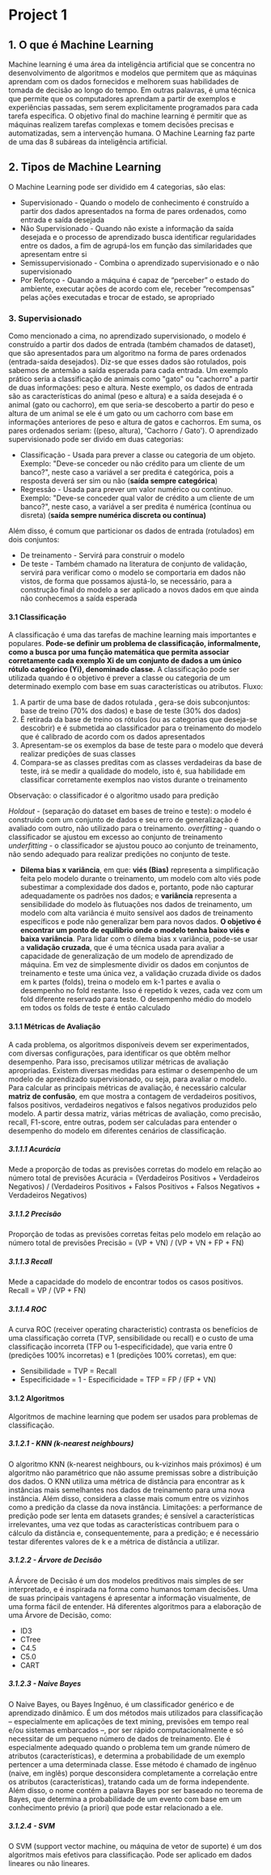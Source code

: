 # Project 1

## 1. O que é Machine Learning
Machine learning é uma área da inteligência artificial que se concentra no desenvolvimento de algoritmos e modelos que permitem que as máquinas aprendam com os dados fornecidos e melhorem suas habilidades de tomada de decisão ao longo do tempo. Em outras palavras, é uma técnica que permite que os computadores aprendam a partir de exemplos e experiências passadas, sem serem explicitamente programados para cada tarefa específica. O objetivo final do machine learning é permitir que as máquinas realizem tarefas complexas e tomem decisões precisas e automatizadas, sem a intervenção humana. O Machine Learning faz parte de uma das 8 subáreas da inteligência artificial.

## 2. Tipos de Machine Learning
O Machine Learning pode ser dividido em 4 categorias, são elas:
  * Supervisionado - Quando o modelo de conhecimento é construído a partir dos dados apresentados na forma de pares ordenados, como entrada e saída desejada
  * Não Supervisionado - Quando não existe a informação da saída desejada e o processo de aprendizado busca identificar regularidades entre os dados, a fim de agrupá-los em função das similaridades que apresentam entre si
  * Semissupervisionado - Combina o aprendizado supervisionado e o não supervisionado
  * Por Reforço - Quando a máquina é capaz de “perceber” o estado do ambiente, executar ações de acordo com ele, receber “recompensas” pelas ações executadas e trocar de estado, se apropriado 

### 3. Supervisionado
Como mencionado a cima, no aprendizado supervisionado, o modelo é construído a partir dos dados de entrada (também chamados de dataset), que são apresentados para um algoritmo na forma de pares ordenados (entrada-saída desejados). Diz-se que esses dados são rotulados, pois sabemos de antemão a saída esperada para cada entrada. Um exemplo prático seria a classificação de animais como "gato" ou "cachorro" a partir de duas informações: peso e altura. Neste exemplo, os dados de entrada são as características do animal (peso e altura) e a saída desejada é o animal (gato ou cachorro), em que seria-se descoberto a partir do peso e altura de um animal se ele é um gato ou um cachorro com base em informações anteriores de peso e altura de gatos e cachorros. Em suma, os pares ordenados seriam: ((peso, altura), 'Cachorro / Gato'). 
O aprendizado supervisionado pode ser divido em duas categorias:
  * Classificação - Usada para prever a classe ou categoria de um objeto. Exemplo: "Deve-se conceder ou não crédito para um cliente de um banco?", neste caso a variável a ser predita é categórica, pois a resposta deverá ser sim ou não (**saída sempre categórica**)
  * Regressão - Usada para prever um valor numérico ou contínuo. Exemplo: "Deve-se conceder qual valor de crédito a um cliente de um banco?", neste caso, a variável a ser predita é numérica (contínua ou disreta) (**saída sempre numérica discreta ou contínua)**

Além disso, é comum que particionar os dados de entrada (rotulados) em dois conjuntos:
  * De treinamento - Servirá para construir o modelo
  * De teste - Também chamado na literatura de conjunto de validação, servirá para verificar como o modelo se comportaria em dados não vistos, de forma que possamos ajustá-lo, se necessário, para a construção final do modelo a ser aplicado a novos dados em que ainda não conhecemos a saída esperada

#### 3.1 Classificação
A classificação é uma das tarefas de machine learning mais importantes e populares. **Pode-se definir um problema de classificação, informalmente, como a busca por uma função matemática que permita associar corretamente cada exemplo Xi de um conjunto de dados a um único rótulo categórico (Yi), denominado classe.** A classificação pode ser utilizada quando é o objetivo é prever a classe ou categoria de um determinado exemplo com base em suas características ou atributos. Fluxo:

 1. A partir de uma base de dados rotulada , gera-se dois subconjuntos: base de treino (70% dos dados) e base de teste (30% dos dados)
 2. É retirada da base de treino os rótulos (ou as categorias que deseja-se descobrir) e é submetida ao classificador para o treinamento do modelo que é calibrado de acordo com os dados apresentados
 3. Apresentam-se os exemplos da base de teste para o modelo que deverá realizar predições de suas classes
 4. Compara-se as classes preditas com as classes verdadeiras da base de teste, irá se medir a qualidade do modelo, isto é, sua habilidade em classificar corretamente exemplos nao vistos durante o treinamento 

Observação: o classificador é o algoritmo usado para predição

*Holdout* - (separação do dataset em bases de treino e teste): o modelo é construído com um conjunto de dados e seu erro de generalização é avaliado com outro, não utilizado para o treinamento.
*overfitting* - quando o classificador se ajustou em excesso ao conjunto de treinamento
*underfitting* - o classificador se ajustou pouco ao conjunto de treinamento, não sendo adequado para realizar predições no conjunto de teste.

 * **Dilema bias x variância**, em que: **viés (Bias)** representa a simplificação feita pelo modelo durante o treinamento, um modelo com alto viés pode subestimar a complexidade dos dados e, portanto, pode não capturar adequadamente os padrões nos dados; e **variância** representa a sensibilidade do modelo às flutuações nos dados de treinamento, um modelo com alta variância é muito sensível aos dados de treinamento específicos e pode não generalizar bem para novos dados. **O objetivo é encontrar um ponto de equilíbrio onde o modelo tenha baixo viés e baixa variância**. Para lidar com o dilema bias x variância, pode-se usar a **validação cruzada**, que é uma técnica usada para avaliar a capacidade de generalização de um modelo de aprendizado de máquina. Em vez de simplesmente dividir os dados em conjuntos de treinamento e teste uma única vez, a validação cruzada divide os dados em k partes (folds), treina o modelo em k-1 partes e avalia o desempenho no fold restante. Isso é repetido k vezes, cada vez com um fold diferente reservado para teste. O desempenho médio do modelo em todos os folds de teste é então calculado

#### 3.1.1 Métricas de Avaliação
A cada problema, os algoritmos disponíveis devem ser experimentados, com diversas configurações, para identificar os que obtêm melhor desempenho. Para isso, precisamos utilizar métricas de avaliação apropriadas. Existem diversas medidas para estimar o desempenho de um modelo de aprendizado supervisionado, ou seja, para avaliar o modelo. 
Para calcular as principais métricas de avaliação, é necessário calcular **matriz de confusão**, em que mostra a contagem de verdadeiros positivos, falsos positivos, verdadeiros negativos e falsos negativos produzidos pelo modelo. A partir dessa matriz, várias métricas de avaliação, como precisão, recall, F1-score, entre outras, podem ser calculadas para entender o desempenho do modelo em diferentes cenários de classificação.

##### 3.1.1.1 Acurácia
Mede a proporção de todas as previsões corretas do modelo em relação ao número total de previsões
Acurácia = (Verdadeiros Positivos + Verdadeiros Negativos) / (Verdadeiros Positivos + Falsos Positivos + Falsos Negativos + Verdadeiros Negativos)

##### 3.1.1.2 Precisão
Proporção de todas as previsões corretas feitas pelo modelo em relação ao número total de previsões
Precisão = (VP + VN) / (VP + VN + FP + FN)

##### 3.1.1.3 Recall
Mede a capacidade do modelo de encontrar todos os casos positivos.
Recall = VP / (VP + FN)

##### 3.1.1.4 ROC
A curva ROC (receiver operating characteristic) contrasta os benefícios de uma classificação correta (TVP, sensibilidade ou recall) e o custo de uma classificação incorreta (TFP ou 1-especificidade), que varia entre 0 (predições 100% incorretas) e 1 (predições 100% corretas), em que:
 * Sensibilidade = TVP = Recall
 * Especificidade = 1 - Especificidade = TFP = FP / (FP + VN)

#### 3.1.2 Algoritmos
Algoritmos de machine learning que podem ser usados para problemas de classificação.

##### 3.1.2.1 - KNN (k-nearest neighbours)
O algoritmo KNN (k-nearest neighbours, ou k-vizinhos mais próximos) é um algoritmo não paramétrico que não assume premissas sobre a distribuição dos dados. O KNN utiliza uma métrica de distância para encontrar as k instâncias mais semelhantes nos dados de treinamento para uma nova instância. Além disso, considera a classe mais comum entre os vizinhos como a predição da classe da nova instância.
Limitações: a performance de predição pode ser lenta em datasets grandes; é sensível a características irrelevantes, uma vez que todas as características contribuem para o cálculo da distância e, consequentemente, para a predição; e é necessário testar diferentes valores de k e a métrica de distância a utilizar.

##### 3.1.2.2 - Árvore de Decisão
A Árvore de Decisão é um dos modelos preditivos mais simples de ser interpretado, e é inspirada na forma como humanos tomam decisões. Uma de suas principais vantagens é apresentar a informação visualmente, de uma forma fácil de entender. Há diferentes algoritmos para a elaboração de uma Árvore de Decisão, como:
 * ID3
 * CTree
 * C4.5
 * C5.0
 * CART

##### 3.1.2.3 - Naive Bayes
O Naive Bayes, ou Bayes Ingênuo, é um classificador genérico e de aprendizado dinâmico. É um dos métodos mais utilizados para classificação – especialmente em aplicações de text mining, previsões em tempo real e/ou sistemas embarcados –, por ser rápido computacionalmente e só necessitar de um pequeno número de dados de treinamento. Ele é especialmente adequado quando o problema tem um grande número de atributos (características), e determina a probabilidade de um exemplo pertencer a uma determinada classe. Esse método é chamado de ingênuo (naive, em inglês) porque desconsidera completamente a correlação entre os atributos (características), tratando cada um de forma independente. Além disso, o nome contém a palavra Bayes por ser baseado no teorema de Bayes, que determina a probabilidade de um evento com base em um conhecimento prévio (a priori) que pode estar relacionado a ele.

##### 3.1.2.4 - SVM
O SVM (support vector machine, ou máquina de vetor de suporte) é um dos algoritmos mais efetivos para classificação. Pode ser aplicado em dados lineares ou não lineares.




































